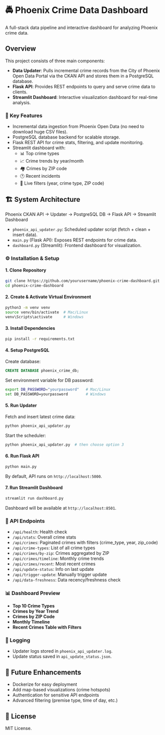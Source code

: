 # 🚔 Phoenix Crime Data Dashboard

A full-stack data pipeline and interactive dashboard for analyzing Phoenix crime data.

## Overview

This project consists of three main components:

- **Data Updater**: Pulls incremental crime records from the City of Phoenix Open Data Portal via the CKAN API and stores them in a PostgreSQL database.
- **Flask API**: Provides REST endpoints to query and serve crime data to clients.
- **Streamlit Dashboard**: Interactive visualization dashboard for real-time analysis.

### 📌 Key Features

- Incremental data ingestion from Phoenix Open Data (no need to download huge CSV files).
- PostgreSQL database backend for scalable storage.
- Flask REST API for crime stats, filtering, and update monitoring.
- Streamlit dashboard with:
  - 📊 Top crime types
  - 📈 Crime trends by year/month
  - 🏘️ Crimes by ZIP code
  - 🕐 Recent incidents
  - 🔄 Live filters (year, crime type, ZIP code)

## 🏗️ System Architecture

Phoenix CKAN API → Updater → PostgreSQL DB → Flask API → Streamlit Dashboard

- `phoenix_api_updater.py`: Scheduled updater script (fetch + clean + insert data).
- `main.py` (Flask API): Exposes REST endpoints for crime data.
- `dashboard.py` (Streamlit): Frontend dashboard for visualization.

### ⚙️ Installation & Setup

#### 1. Clone Repository
```bash
git clone https://github.com/yourusername/phoenix-crime-dashboard.git
cd phoenix-crime-dashboard
```

#### 2. Create & Activate Virtual Environment
```bash
python3 -m venv venv
source venv/bin/activate  # Mac/Linux
venv\Scripts\activate     # Windows
```

#### 3. Install Dependencies
```bash
pip install -r requirements.txt
```

#### 4. Setup PostgreSQL

Create database:
```sql
CREATE DATABASE phoenix_crime_db;
```

Set environment variable for DB password:
```bash
export DB_PASSWORD="yourpassword"   # Mac/Linux
set DB_PASSWORD=yourpassword        # Windows
```

#### 5. Run Updater

Fetch and insert latest crime data:
```bash
python phoenix_api_updater.py
```

Start the scheduler:
```bash
python phoenix_api_updater.py  # then choose option 3
```

#### 6. Run Flask API
```bash
python main.py
```

By default, API runs on `http://localhost:5000`.

#### 7. Run Streamlit Dashboard
```bash
streamlit run dashboard.py
```

Dashboard will be available at `http://localhost:8501`.

### 🔌 API Endpoints

- `/api/health`: Health check
- `/api/stats`: Overall crime stats
- `/api/crimes`: Paginated crimes with filters (crime_type, year, zip_code)
- `/api/crime-types`: List of all crime types
- `/api/crimes/by-zip`: Crimes aggregated by ZIP
- `/api/crimes/timeline`: Monthly crime trends
- `/api/crimes/recent`: Most recent crimes
- `/api/update-status`: Info on last update
- `/api/trigger-update`: Manually trigger update
- `/api/data-freshness`: Data recency/freshness check

### 📊 Dashboard Preview

- **Top 10 Crime Types**
- **Crimes by Year Trend**
- **Crimes by ZIP Code**
- **Monthly Timeline**
- **Recent Crimes Table with Filters**

### 📝 Logging

- Updater logs stored in `phoenix_api_updater.log`.
- Update status saved in `api_update_status.json`.

## 🚀 Future Enhancements

- Dockerize for easy deployment
- Add map-based visualizations (crime hotspots)
- Authentication for sensitive API endpoints
- Advanced filtering (premise type, time of day, etc.)

## 📄 License

MIT License.
